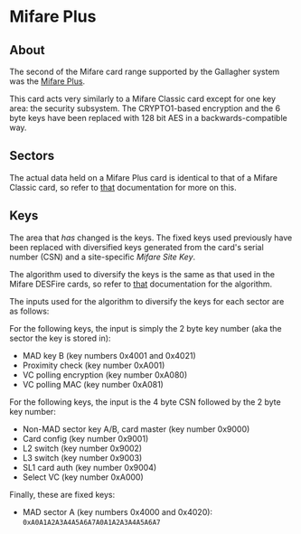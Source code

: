 # Mifare Plus

## About

The second of the Mifare card range supported by the Gallagher system was the [Mifare Plus](https://www.nxp.com/products/rfid-nfc/mifare-hf/mifare-plus:MC_57609).

This card acts very similarly to a Mifare Classic card except for one key area: the security subsystem. The CRYPTO1-based encryption and the 6 byte keys have been replaced with 128 bit AES in a backwards-compatible way.


## Sectors

The actual data held on a Mifare Plus card is identical to that of a Mifare Classic card, so refer to [that](mifare-classic.md) documentation for more on this.


## Keys

The area that *has* changed is the keys. The fixed keys used previously have been replaced with diversified keys generated from the card's serial number (CSN) and a site-specific *Mifare Site Key*.

The algorithm used to diversify the keys is the same as that used in the Mifare DESFire cards, so refer to [that](mifare-desfire.md) documentation for the algorithm.

The inputs used for the algorithm to diversify the keys for each sector are as follows:

For the following keys, the input is simply the 2 byte key number (aka the sector the key is stored in):

* MAD key B (key numbers 0x4001 and 0x4021)
* Proximity check (key number 0xA001)
* VC polling encryption (key number 0xA080)
* VC polling MAC (key number 0xA081)

For the following keys, the input is the 4 byte CSN followed by the 2 byte key number:

* Non-MAD sector key A/B, card master (key number 0x9000)
* Card config (key number 0x9001)
* L2 switch (key number 0x9002)
* L3 switch (key number 0x9003)
* SL1 card auth (key number 0x9004)
* Select VC (key number 0xA000)

Finally, these are fixed keys:

* MAD sector A (key numbers 0x4000 and 0x4020): `0xA0A1A2A3A4A5A6A7A0A1A2A3A4A5A6A7`
